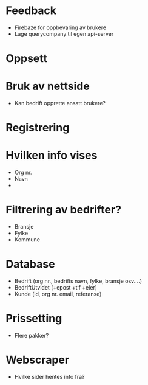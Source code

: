 # Feedback
- Firebaze for oppbevaring av brukere
- Lage querycompany til egen api-server



# Oppsett


# Bruk av nettside
- Kan bedrift opprette ansatt brukere?


# Registrering


# Hvilken info vises
- Org nr.
- Navn
- 



# Filtrering av bedrifter?
- Bransje
- Fylke
- Kommune


# Database
- Bedrift (org nr., bedrifts navn, fylke, bransje osv....)
- BedriftUtvidet (+epost +tlf +eier)
- Kunde (id, org nr. email, referanse)



# Prissetting
- Flere pakker?


# Webscraper
- Hvilke sider hentes info fra?